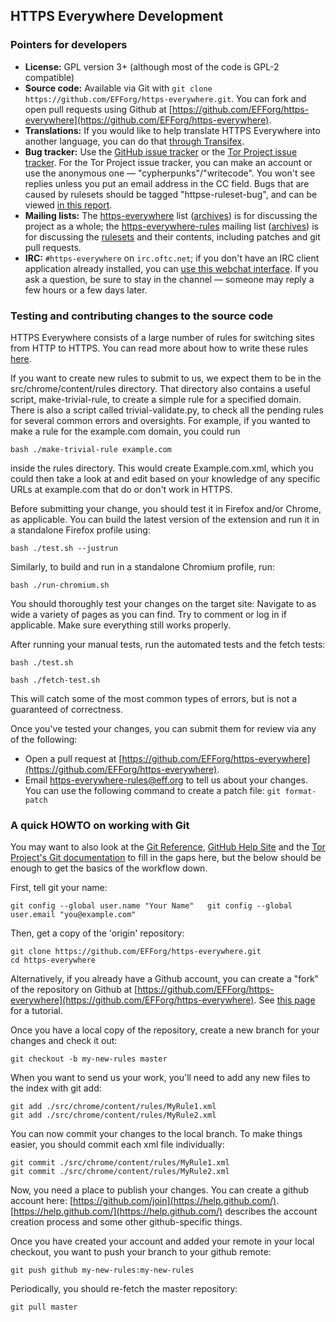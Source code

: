 ## HTTPS Everywhere Development

### Pointers for developers

- **License:** GPL version 3+ (although most of the code is GPL-2 compatible)
- **Source code:** Available via Git with `git clone
  https://github.com/EFForg/https-everywhere.git`. You can fork and open pull
requests using Github at
[https://github.com/EFForg/https-everywhere](https://github.com/EFForg/https-everywhere).
- **Translations:** If you would like to help translate HTTPS Everywhere into
  another language, you can do that [through
Transifex](https://www.transifex.com/otf/torproject/).
- **Bug tracker:** Use the [GitHub issue
  tracker](https://github.com/EFForg/https-everywhere/issues/) or the [Tor
Project issue tracker](https://trac.torproject.org/projects/tor/report/19). For
the Tor Project issue tracker, you can make an account or use the anonymous one
— "cypherpunks"/"writecode". You won't see replies unless you put an email
address in the CC field. Bugs that are caused by rulesets should be tagged
"httpse-ruleset-bug", and can be viewed [in this
report](https://trac.torproject.org/projects/tor/report/48).
- **Mailing lists:** The
  [https-everywhere](https://lists.eff.org/mailman/listinfo/https-everywhere)
list ([archives](https://lists.eff.org/pipermail/https-everywhere/)) is for
discussing the project as a whole; the
[https-everywhere-rules](https://lists.eff.org/mailman/listinfo/https-everywhere-rules)
mailing list
([archives](https://lists.eff.org/pipermail/https-everywhere-rules)) is for
discussing the [rulesets](https://www.eff.org/https-everywhere/rulesets) and
their contents, including patches and git pull requests.
- **IRC:** `#https-everywhere` on `irc.oftc.net`; if you don't have an IRC
  client application already installed, you can [use this webchat
interface](https://webchat.oftc.net/?channels=#https-everywhere). If you ask a
question, be sure to stay in the channel — someone may reply a few hours or a
few days later.

### Testing and contributing changes to the source code

HTTPS Everywhere consists of a large number of rules for switching sites from
HTTP to HTTPS. You can read more about how to write these rules
[here](https://www.eff.org/https-everywhere/rulesets).

If you want to create new rules to submit to us, we expect them to be in the
src/chrome/content/rules directory. That directory also contains a useful
script, make-trivial-rule, to create a simple rule for a specified domain.
There is also a script called trivial-validate.py, to check all the pending
rules for several common errors and oversights. For example, if you wanted to
make a rule for the example.com domain, you could run

    bash ./make-trivial-rule example.com

inside the rules directory. This would create Example.com.xml, which you could
then take a look at and edit based on your knowledge of any specific URLs at
example.com that do or don't work in HTTPS.

Before submitting your change, you should test it in Firefox and/or Chrome, as
applicable. You can build the latest version of the extension and run it in a
standalone Firefox profile using:

    bash ./test.sh --justrun

Similarly, to build and run in a standalone Chromium profile, run:

    bash ./run-chromium.sh

You should thoroughly test your changes on the target site: Navigate to as wide
a variety of pages as you can find. Try to comment or log in if applicable.
Make sure everything still works properly.

After running your manual tests, run the automated tests and the fetch tests:

    bash ./test.sh

    bash ./fetch-test.sh

This will catch some of the most common types of errors, but is not a
guaranteed of correctness.

Once you've tested your changes, you can submit them for review via any of the
following:

- Open a pull request at
  [https://github.com/EFForg/https-everywhere](https://github.com/EFForg/https-everywhere).
- Email https-everywhere-rules@eff.org to tell us about your changes. You can
  use the following command to create a patch file: `git format-patch`

### A quick HOWTO on working with Git

You may want to also look at the [Git Reference](http://gitref.org/), [GitHub
Help Site](https://help.github.com/) and the [Tor Project's Git
documentation](https://gitweb.torproject.org/githax.git/tree/doc/Howto.txt) to
fill in the gaps here, but the below should be enough to get the basics of the
workflow down.

First, tell git your name:

    git config --global user.name "Your Name"   git config --global user.email "you@example.com"

Then, get a copy of the 'origin' repository:

    git clone https://github.com/EFForg/https-everywhere.git
    cd https-everywhere

Alternatively, if you already have a Github account, you can create a "fork" of
the repository on Github at
[https://github.com/EFForg/https-everywhere](https://github.com/EFForg/https-everywhere).
See [this page](https://help.github.com/articles/fork-a-repo) for a tutorial.

Once you have a local copy of the repository, create a new branch for your
changes and check it out:

    git checkout -b my-new-rules master

When you want to send us your work, you'll need to add any new files to the
index with git add:

    git add ./src/chrome/content/rules/MyRule1.xml
    git add ./src/chrome/content/rules/MyRule2.xml

You can now commit your changes to the local branch. To make things easier, you
should commit each xml file individually:

    git commit ./src/chrome/content/rules/MyRule1.xml
    git commit ./src/chrome/content/rules/MyRule2.xml

Now, you need a place to publish your changes. You can create a github account
here: [https://github.com/join](https://help.github.com/).
[https://help.github.com/](https://help.github.com/) describes the account
creation process and some other github-specific things.

Once you have created your account and added your remote in your local
checkout, you want to push your branch to your github remote:

    git push github my-new-rules:my-new-rules

Periodically, you should re-fetch the master repository:

    git pull master

